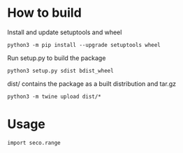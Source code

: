 # How to build

Install and update setuptools and wheel

    python3 -m pip install --upgrade setuptools wheel

Run setup.py to build the package

    python3 setup.py sdist bdist_wheel

dist/ contains the package as a built distribution and tar.gz

    python3 -m twine upload dist/*

# Usage

    import seco.range

